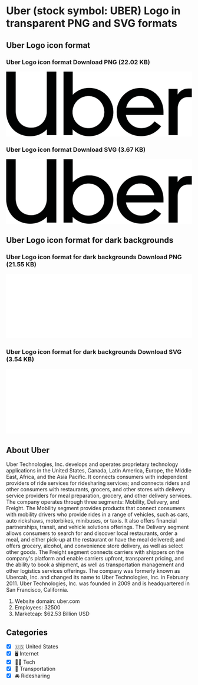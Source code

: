 # Uber (stock symbol: UBER) Logo in transparent PNG and SVG formats

## Uber Logo icon format

### Uber Logo icon format Download PNG (22.02 KB)

![Uber Logo icon format Download PNG (22.02 KB)](/img/orig/UBER-c9e8b94b.png)

### Uber Logo icon format Download SVG (3.67 KB)

![Uber Logo icon format Download SVG (3.67 KB)](/img/orig/UBER-cf8dd86d.svg)

## Uber Logo icon format for dark backgrounds

### Uber Logo icon format for dark backgrounds Download PNG (21.55 KB)

![Uber Logo icon format for dark backgrounds Download PNG (21.55 KB)](/img/orig/UBER.D-f23d4b1c.png)

### Uber Logo icon format for dark backgrounds Download SVG (3.54 KB)

![Uber Logo icon format for dark backgrounds Download SVG (3.54 KB)](/img/orig/UBER.D-811e2e99.svg)

## About Uber

Uber Technologies, Inc. develops and operates proprietary technology applications in the United States, Canada, Latin America, Europe, the Middle East, Africa, and the Asia Pacific. It connects consumers with independent providers of ride services for ridesharing services; and connects riders and other consumers with restaurants, grocers, and other stores with delivery service providers for meal preparation, grocery, and other delivery services. The company operates through three segments: Mobility, Delivery, and Freight. The Mobility segment provides products that connect consumers with mobility drivers who provide rides in a range of vehicles, such as cars, auto rickshaws, motorbikes, minibuses, or taxis. It also offers financial partnerships, transit, and vehicle solutions offerings. The Delivery segment allows consumers to search for and discover local restaurants, order a meal, and either pick-up at the restaurant or have the meal delivered; and offers grocery, alcohol, and convenience store delivery, as well as select other goods. The Freight segment connects carriers with shippers on the company's platform and enable carriers upfront, transparent pricing, and the ability to book a shipment, as well as transportation management and other logistics services offerings. The company was formerly known as Ubercab, Inc. and changed its name to Uber Technologies, Inc. in February 2011. Uber Technologies, Inc. was founded in 2009 and is headquartered in San Francisco, California.

1. Website domain: uber.com
2. Employees: 32500
3. Marketcap: $62.53 Billion USD


## Categories
- [x] 🇺🇸 United States
- [x] 🖥️ Internet
- [x] 👩‍💻 Tech
- [x] 🚚 Transportation
- [x] 🚘 Ridesharing

